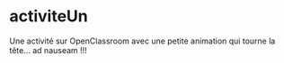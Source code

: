 # activiteUn
Une activité sur OpenClassroom avec une petite animation qui tourne la tête... ad nauseam !!!
